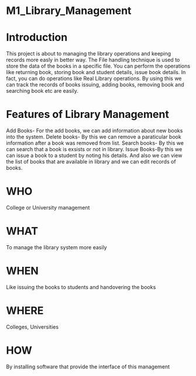 # M1_Library_Management

# Introduction
This project is about to managing the library operations and keeping records more easly in better way. 
The File handling technique is used to store the data of the books in a specific file. 
You can perform the operations like returning book, storing book and student details, issue book details. 
In fact, you can do operations like Real Library operations.
By using this we can track the records of books issuing, adding books, removing book and searching book etc are easily.

# Features of Library Management
Add Books- For the add books, we can add information about new books into the system. Delete books- By this we can remove a paraticular book information after a book was removed from list. Search books- By this we can search that a book is exsists or not in library. Issue Books-By this we can issue a book to a student by noting his details. And also we can view the list of books that are available in library and we can edit records of books.



# WHO
College or University management

# WHAT
To manage the library system more easily

# WHEN
Like issuing the books to students and handovering the books

#  WHERE
Colleges, Universities

# HOW 
By installing software that provide the interface of this management

